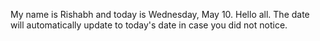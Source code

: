 My name is Rishabh and today is Wednesday, May 10. Hello all. The date will automatically update to today's date in case you did not notice.
